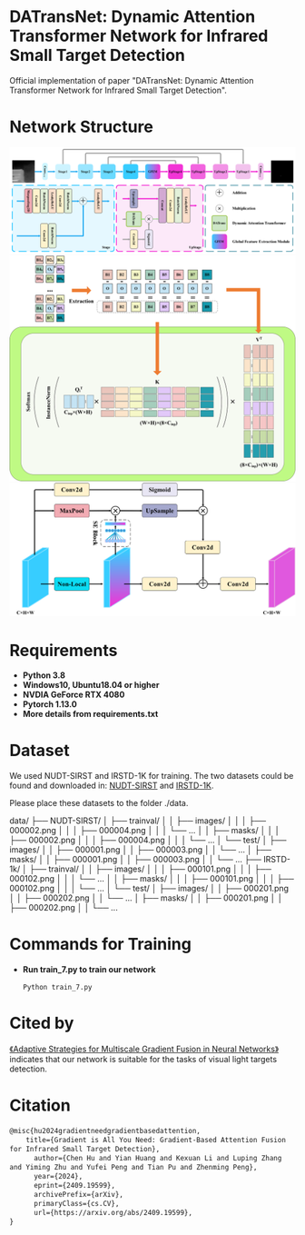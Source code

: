# DATransNet: Dynamic Attention Transformer Network for Infrared Small Target Detection

 Official implementation of paper "DATransNet: Dynamic Attention Transformer Network for Infrared Small Target Detection".

# Network Structure

![Backbone](backbone.png)
![GradFormer](fig_0.png)
![Global Feature Extraction Module](GFEM.png)

# Requirements

* **Python 3.8**
* **Windows10, Ubuntu18.04 or higher**
* **NVDIA GeForce RTX 4080**
* **Pytorch 1.13.0**
* **More details from requirements.txt**

# Dataset

We used NUDT-SIRST and IRSTD-1K for training. The two datasets could be found and downloaded in: [NUDT-SIRST](https://github.com/YeRen123455/Infrared-Small-Target-Detection) and [IRSTD-1K](https://github.com/RuiZhang97/ISNet).

Please place these datasets to the folder ./data.

data/
├── NUDT-SIRST/
│   ├── trainval/
│   │   ├── images/
│   │   │   ├── 000002.png
│   │   │   ├── 000004.png
│   │   │   └── ...
│   │   ├── masks/
│   │   │   ├── 000002.png
│   │   │   ├── 000004.png
│   │   │   └── ...
│   └── test/
│       ├── images/
│       │   ├── 000001.png
│       │   ├── 000003.png
│       │   └── ...
│       ├── masks/
│       │   ├── 000001.png
│       │   ├── 000003.png
│       │   └── ...
├── IRSTD-1k/
│   ├── trainval/
│   │   ├── images/
│   │   │   ├── 000101.png
│   │   │   ├── 000102.png
│   │   │   └── ...
│   │   ├── masks/
│   │   │   ├── 000101.png
│   │   │   ├── 000102.png
│   │   │   └── ...
│   └── test/
│       ├── images/
│       │   ├── 000201.png
│       │   ├── 000202.png
│       │   └── ...
│       ├── masks/
│       │   ├── 000201.png
│       │   ├── 000202.png
│       │   └── ...

# Commands for Training

* **Run train_7.py to train our network**
  ```Run
  Python train_7.py
  ```

# Cited by

[《Adaptive Strategies for Multiscale Gradient Fusion in Neural Networks》](https://www.researchgate.net/profile/Xinyi-Zhang-235/publication/385103761_Adaptive_Strategies_for_Multiscale_Gradient_Fusion_in_Neural_Networks/links/6716a74209ba2d0c76174965/Adaptive-Strategies-for-Multiscale-Gradient-Fusion-in-Neural-Networks.pdf) indicates that our network is suitable for the tasks of visual light targets detection.

# Citation

```Citation
@misc{hu2024gradientneedgradientbasedattention,
    title={Gradient is All You Need: Gradient-Based Attention Fusion for Infrared Small Target Detection},
      author={Chen Hu and Yian Huang and Kexuan Li and Luping Zhang and Yiming Zhu and Yufei Peng and Tian Pu and Zhenming Peng},
      year={2024},
      eprint={2409.19599},
      archivePrefix={arXiv},
      primaryClass={cs.CV},
      url={https://arxiv.org/abs/2409.19599},
}
```
